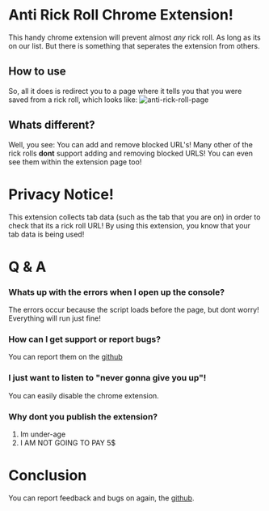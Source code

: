 # Anti Rick Roll Chrome Extension!
This handy chrome extension will prevent almost *any* rick roll. As long as its on our list. But there is something that seperates the extension from others.

## How to use
So, all it does is redirect you to a page where it tells you that you were saved from a rick roll, which looks like:
![anti-rick-roll-page](https://i.ibb.co/gt4mjKJ/2021-03-12-5.png)

## Whats different?
Well, you see: You can add and remove blocked URL's! Many other of the rick rolls **dont** support adding and removing blocked URLS! You can even see them within the extension page too! 

# **Privacy Notice!**
This extension collects tab data (such as the tab that you are on) in order to check that its a rick roll URL! By using this extension, you know that your tab data is being used!

# Q & A

### Whats up with the errors when I open up the console?
The errors occur because the script loads before the page, but dont worry! Everything will run just fine!

### How can I get support or report bugs?
You can report them on the [github](https://github.com/Squirrelcoding/Anti-Rick-Roll-Chrome-Extension/issues)

### I just want to listen to "never gonna give you up"!
You can easily disable the chrome extension.

### Why dont you publish the extension?
1. Im under-age
2. I AM NOT GOING TO PAY 5$

# Conclusion
You can report feedback and bugs on again, the [github](https://github.com/Squirrelcoding/Anti-Rick-Roll-Chrome-Extension/issues).
